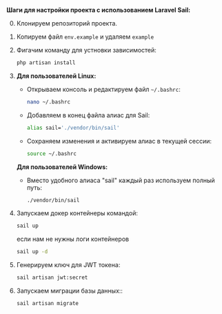 **Шаги для настройки проекта с использованием Laravel Sail:**

0. Клонируем репозиторий проекта.

1. Копируем файл `env.example` и удаляем `example`

2. Фигачим команду для устновки зависимостей:
   ```bash
   php artisan install

3. **Для пользователей Linux:**
    - Открываем консоль и редактируем файл `~/.bashrc`:
      ```bash
      nano ~/.bashrc
      ```
    - Добавляем в конец файла алиас для Sail:
      ```bash
      alias sail='./vendor/bin/sail'
      ```
    - Сохраняем изменения и активируем алиас в текущей сессии:
      ```bash
      source ~/.bashrc
      ```

   **Для пользователей Windows:**
    - Вместо удобного алиаса "sail" каждый раз используем полный путь:
      ```bash
      ./vendor/bin/sail
      ```

4. Запускаем докер контейнеры командой:
   ```bash
   sail up
   ```
   если нам не нужны логи контейнеров
      ```bash
   sail up -d
   ```

5. Генерируем ключ для JWT токена:
   ```bash
   sail artisan jwt:secret

6. Запускаем миграции базы данных::
     ```bash
   sail artisan migrate
